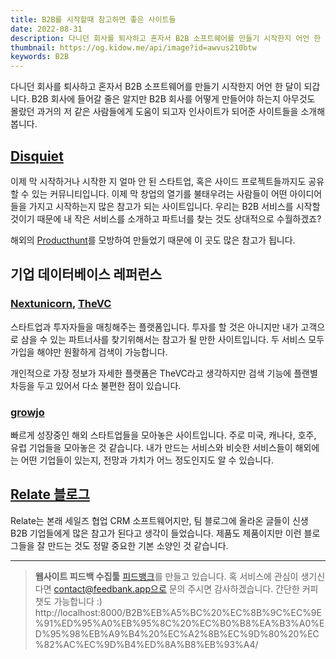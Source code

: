 ```yaml
---
title: B2B를 시작할때 참고하면 좋은 사이트들
date: 2022-08-31
description: 다니던 회사를 퇴사하고 혼자서 B2B 소프트웨어를 만들기 시작한지 어언 한 달이 되갑니다. B2B 회사에 들어갈 줄은 알지만 B2B 회사를 어떻게 만들어야 하는지 아무것도 몰랐던 과거의 저 같은 사람들에게 도움이 되고자 인사이트가 되어준 사이트들을 소개해 봅니다.
thumbnail: https://og.kidow.me/api/image?id=awvus210btw
keywords: B2B
---
```


다니던 회사를 퇴사하고 혼자서 B2B 소프트웨어를 만들기 시작한지 어언 한 달이 되갑니다. B2B 회사에 들어갈 줄은 알지만 B2B 회사를 어떻게 만들어야 하는지 아무것도 몰랐던 과거의 저 같은 사람들에게 도움이 되고자 인사이트가 되어준 사이트들을 소개해 봅니다.

## [Disquiet](https://disquiet.io)

이제 막 시작하거나 시작한 지 얼마 안 된 스타트업, 혹은 사이드 프로젝트들까지도 공유할 수 있는 커뮤니티입니다. 이제 막 창업의 열기를 불태우려는 사람들이 어떤 아이디어들을 가지고 시작하는지 많은 참고가 되는 사이트입니다. 우리는 B2B 서비스를 시작할 것이기 때문에 내 작은 서비스를 소개하고 파트너를 찾는 것도 상대적으로 수월하겠죠?

해외의 [Producthunt](https://producthunt.com)를 모방하여 만들었기 때문에 이 곳도 많은 참고가 됩니다.

## 기업 데이터베이스 레퍼런스

### [Nextunicorn](https://nextunicorn.kr), [TheVC](https://thevc.co.kr)

스타트업과 투자자들을 매칭해주는 플랫폼입니다. 투자를 할 것은 아니지만 내가 고객으로 삼을 수 있는 파트너사를 찾기위해서는 참고가 될 만한 사이트입니다. 두 서비스 모두 가입을 해야만 원활하게 검색이 가능합니다.

개인적으로 가장 정보가 자세한 플랫폼은 TheVC라고 생각하지만 검색 기능에 플랜별 차등을 두고 있어서 다소 불편한 점이 있습니다.

### [growjo](https://growjo.com/)

빠르게 성장중인 해외 스타트업들을 모아놓은 사이트입니다. 주로 미국, 캐나다, 호주, 유럽 기업들을 모아놓은 것 같습니다. 내가 만드는 서비스와 비슷한 서비스들이 해외에는 어떤 기업들이 있는지, 전망과 가치가 어느 정도인지도 알 수 있습니다.

## [Relate 블로그](https://relate.kr/blog)

Relate는 본래 세일즈 협업 CRM 소프트웨어지만, 팀 블로그에 올라온 글들이 신생 B2B 기업들에게 많은 참고가 된다고 생각이 들었습니다. 제품도 제품이지만 이런 블로그들을 잘 만드는 것도 정말 중요한 기본 소양인 것 같습니다.

---

> **웹사이트 피드백 수집툴** [피드뱅크](https://beta.feedbank.app)를 만들고 있습니다. 혹 서비스에 관심이 생기신다면 contact@feedbank.app으로 문의 주시면 감사하겠습니다. 간단한 커피챗도 가능합니다 :)
> http://localhost:8000/B2B%EB%A5%BC%20%EC%8B%9C%EC%9E%91%ED%95%A0%EB%95%8C%20%EC%B0%B8%EA%B3%A0%ED%95%98%EB%A9%B4%20%EC%A2%8B%EC%9D%80%20%EC%82%AC%EC%9D%B4%ED%8A%B8%EB%93%A4/
